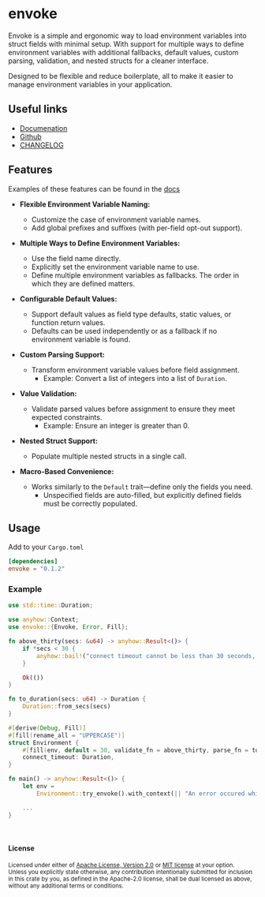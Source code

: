 # envoke

Envoke is a simple and ergonomic way to load environment variables into struct fields with minimal setup. With support for multiple ways to define environment variables with additional fallbacks, default values, custom parsing, validation, and nested structs for a cleaner interface.

Designed to be flexible and reduce boilerplate, all to make it easier to manage environment variables in your application.


## Useful links
- [Documenation](https://docs.rs/envoke)
- [Github](https://github.com/sbr075/envoke-rs)
- [CHANGELOG](https://github.com/sbr075/envoke-rs/blob/main/CHANGELOG.md)

## Features

Examples of these features can be found in the [docs](https://docs.rs/envoke)

- **Flexible Environment Variable Naming:**  
  - Customize the case of environment variable names.  
  - Add global prefixes and suffixes (with per-field opt-out support).  

- **Multiple Ways to Define Environment Variables:**  
  - Use the field name directly.  
  - Explicitly set the environment variable name to use.  
  - Define multiple environment variables as fallbacks. The order in which they are defined matters.  

- **Configurable Default Values:**  
  - Support default values as field type defaults, static values, or function return values.  
  - Defaults can be used independently or as a fallback if no environment variable is found.  

- **Custom Parsing Support:**  
  - Transform environment variable values before field assignment.  
    - Example: Convert a list of integers into a list of `Duration`.  

- **Value Validation:**  
  - Validate parsed values before assignment to ensure they meet expected constraints.  
    - Example: Ensure an integer is greater than 0.  

- **Nested Struct Support:**  
  - Populate multiple nested structs in a single call.  

- **Macro-Based Convenience:**  
  - Works similarly to the `Default` trait—define only the fields you need.  
    - Unspecified fields are auto-filled, but explicitly defined fields must be correctly populated.  


## Usage
Add to your `Cargo.toml`
```toml
[dependencies]
envoke = "0.1.2"
```

### Example

```rust
use std::time::Duration;

use anyhow::Context;
use envoke::{Envoke, Error, Fill};

fn above_thirty(secs: &u64) -> anyhow::Result<()> {
    if *secs < 30 {
        anyhow::bail!("connect timeout cannot be less than 30 seconds, found {secs} second(s)")
    }

    Ok(())
}

fn to_duration(secs: u64) -> Duration {
    Duration::from_secs(secs)
}

#[derive(Debug, Fill)]
#[fill(rename_all = "UPPERCASE")]
struct Environment {
    #[fill(env, default = 30, validate_fn = above_thirty, parse_fn = to_duration, arg_type = u64)]
    connect_timeout: Duration,
}

fn main() -> anyhow::Result<()> {
    let env =
        Environment::try_envoke().with_context(|| "An error occured while loading environment");

    ...
}
```

</br>

#### License

<sup>
Licensed under either of <a href="LICENSE-APACHE">Apache License, Version
2.0</a> or <a href="LICENSE-MIT">MIT license</a> at your option.
</sup>

</br>

<sub>
Unless you explicitly state otherwise, any contribution intentionally submitted for inclusion in this crate by you, as defined in the Apache-2.0 license, shall be dual licensed as above, without any additional terms or conditions.
</sub>